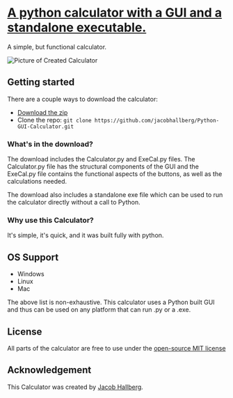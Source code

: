 # [A python calculator with a GUI and a standalone executable.](https://github.com/jacobhallberg/Python-GUI-Calculator)
A simple, but functional calculator. 

![Picture of Created Calculator](https://imgur.com/dV02kq9.png)




## Getting started

There are a couple ways to download the calculator:
- [Download the zip](https://github.com/jacobhallberg/Python-GUI-Calculator/archive/master.zip)
- Clone the repo: `git clone https://github.com/jacobhallberg/Python-GUI-Calculator.git` 


### What's in the download?

The download includes the Calculator.py and ExeCal.py files. The Calculator.py file has the structural components of the GUI and the ExeCal.py file contains the functional aspects of the buttons, as well as the calculations needed.

The download also includes a standalone exe file which can be used to run the calculator directly without a call to Python.


### Why use this Calculator?
It's simple, it's quick, and it was built fully with python.

## OS Support

- Windows
- Linux
- Mac

The above list is non-exhaustive. This calculator uses a Python built GUI and thus can be used on any platform that can run .py or a .exe.


## License

All parts of the calculator are free to use under the [open-source MIT license](https://opensource.org/licenses/MIT)

## Acknowledgement

This Calculator was created by [Jacob Hallberg](https://github.com/jacobhallberg).
